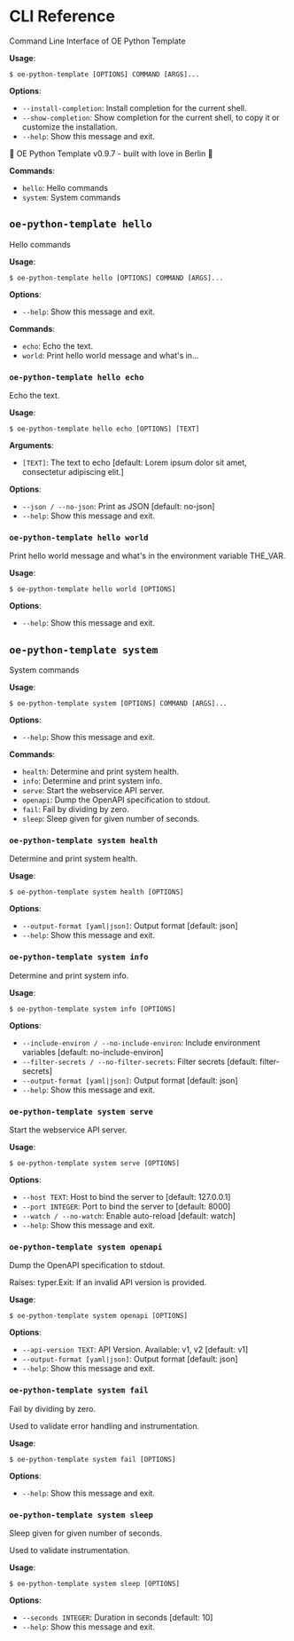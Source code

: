 # CLI Reference

Command Line Interface of OE Python Template

**Usage**:

```console
$ oe-python-template [OPTIONS] COMMAND [ARGS]...
```

**Options**:

* `--install-completion`: Install completion for the current shell.
* `--show-completion`: Show completion for the current shell, to copy it or customize the installation.
* `--help`: Show this message and exit.

🧠 OE Python Template v0.9.7 - built with love in Berlin 🐻

**Commands**:

* `hello`: Hello commands
* `system`: System commands

## `oe-python-template hello`

Hello commands

**Usage**:

```console
$ oe-python-template hello [OPTIONS] COMMAND [ARGS]...
```

**Options**:

* `--help`: Show this message and exit.

**Commands**:

* `echo`: Echo the text.
* `world`: Print hello world message and what&#x27;s in...

### `oe-python-template hello echo`

Echo the text.

**Usage**:

```console
$ oe-python-template hello echo [OPTIONS] [TEXT]
```

**Arguments**:

* `[TEXT]`: The text to echo  [default: Lorem ipsum dolor sit amet, consectetur adipiscing elit.]

**Options**:

* `--json / --no-json`: Print as JSON  [default: no-json]
* `--help`: Show this message and exit.

### `oe-python-template hello world`

Print hello world message and what&#x27;s in the environment variable THE_VAR.

**Usage**:

```console
$ oe-python-template hello world [OPTIONS]
```

**Options**:

* `--help`: Show this message and exit.

## `oe-python-template system`

System commands

**Usage**:

```console
$ oe-python-template system [OPTIONS] COMMAND [ARGS]...
```

**Options**:

* `--help`: Show this message and exit.

**Commands**:

* `health`: Determine and print system health.
* `info`: Determine and print system info.
* `serve`: Start the webservice API server.
* `openapi`: Dump the OpenAPI specification to stdout.
* `fail`: Fail by dividing by zero.
* `sleep`: Sleep given for given number of seconds.

### `oe-python-template system health`

Determine and print system health.

**Usage**:

```console
$ oe-python-template system health [OPTIONS]
```

**Options**:

* `--output-format [yaml|json]`: Output format  [default: json]
* `--help`: Show this message and exit.

### `oe-python-template system info`

Determine and print system info.

**Usage**:

```console
$ oe-python-template system info [OPTIONS]
```

**Options**:

* `--include-environ / --no-include-environ`: Include environment variables  [default: no-include-environ]
* `--filter-secrets / --no-filter-secrets`: Filter secrets  [default: filter-secrets]
* `--output-format [yaml|json]`: Output format  [default: json]
* `--help`: Show this message and exit.

### `oe-python-template system serve`

Start the webservice API server.

**Usage**:

```console
$ oe-python-template system serve [OPTIONS]
```

**Options**:

* `--host TEXT`: Host to bind the server to  [default: 127.0.0.1]
* `--port INTEGER`: Port to bind the server to  [default: 8000]
* `--watch / --no-watch`: Enable auto-reload  [default: watch]
* `--help`: Show this message and exit.

### `oe-python-template system openapi`

Dump the OpenAPI specification to stdout.

Raises:
    typer.Exit: If an invalid API version is provided.

**Usage**:

```console
$ oe-python-template system openapi [OPTIONS]
```

**Options**:

* `--api-version TEXT`: API Version. Available: v1, v2  [default: v1]
* `--output-format [yaml|json]`: Output format  [default: json]
* `--help`: Show this message and exit.

### `oe-python-template system fail`

Fail by dividing by zero.

Used to validate error handling and instrumentation.

**Usage**:

```console
$ oe-python-template system fail [OPTIONS]
```

**Options**:

* `--help`: Show this message and exit.

### `oe-python-template system sleep`

Sleep given for given number of seconds.

Used to validate instrumentation.

**Usage**:

```console
$ oe-python-template system sleep [OPTIONS]
```

**Options**:

* `--seconds INTEGER`: Duration in seconds  [default: 10]
* `--help`: Show this message and exit.
